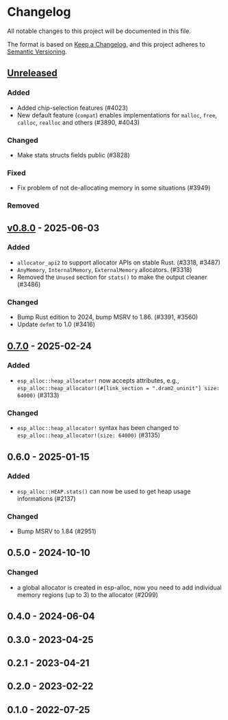# Changelog

All notable changes to this project will be documented in this file.

The format is based on [Keep a Changelog](https://keepachangelog.com/en/1.0.0/),
and this project adheres to [Semantic Versioning](https://semver.org/spec/v2.0.0.html).

## [Unreleased]

### Added

- Added chip-selection features (#4023)
- New default feature (`compat`) enables implementations for `malloc`, `free`, `calloc`, `realloc` and others (#3890, #4043)

### Changed

- Make stats structs fields public (#3828)

### Fixed

- Fix problem of not de-allocating memory in some situations (#3949)

### Removed


## [v0.8.0] - 2025-06-03

### Added

- `allocator_api2` to support allocator APIs on stable Rust. (#3318, #3487)
- `AnyMemory`, `InternalMemory`, `ExternalMemory` allocators. (#3318)
- Removed the `Unused` section for `stats()` to make the output cleaner (#3486)

### Changed

- Bump Rust edition to 2024, bump MSRV to 1.86. (#3391, #3560)
- Update `defmt` to 1.0 (#3416)

## [0.7.0] - 2025-02-24

### Added

- `esp_alloc::heap_allocator!` now accepts attributes, e.g., `esp_alloc::heap_allocator!(#[link_section = ".dram2_uninit"] size: 64000)` (#3133)

### Changed

- `esp_alloc::heap_allocator!` syntax has been changed to `esp_alloc::heap_allocator!(size: 64000)` (#3135)

## 0.6.0 - 2025-01-15

### Added

- `esp_alloc::HEAP.stats()` can now be used to get heap usage informations (#2137)

### Changed

- Bump MSRV to 1.84 (#2951)

## 0.5.0 - 2024-10-10

### Changed

- a global allocator is created in esp-alloc, now you need to add individual memory regions (up to 3) to the allocator (#2099)

## 0.4.0 - 2024-06-04

## 0.3.0 - 2023-04-25

## 0.2.1 - 2023-04-21

## 0.2.0 - 2023-02-22

## 0.1.0 - 2022-07-25

[0.7.0]: https://github.com/esp-rs/esp-hal/releases/tag/esp-alloc-v0.7.0
[v0.8.0]: https://github.com/esp-rs/esp-hal/compare/esp-alloc-v0.7.0...esp-alloc-v0.8.0
[Unreleased]: https://github.com/esp-rs/esp-hal/compare/esp-alloc-v0.8.0...HEAD
